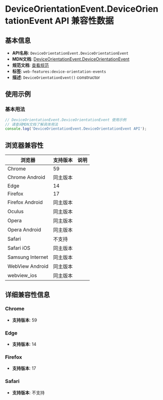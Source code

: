 # DeviceOrientationEvent.DeviceOrientationEvent API 兼容性数据

## 基本信息

- **API名称**: `DeviceOrientationEvent.DeviceOrientationEvent`
- **MDN文档**: [DeviceOrientationEvent.DeviceOrientationEvent](https://developer.mozilla.org/docs/Web/API/DeviceOrientationEvent/DeviceOrientationEvent)
- **规范文档**: [查看规范](https://w3c.github.io/deviceorientation/#dom-deviceorientationevent-deviceorientationevent)
- **标签**: `web-features:device-orientation-events`
- **描述**: `DeviceOrientationEvent()` constructor

## 使用示例

### 基本用法

```javascript
// DeviceOrientationEvent.DeviceOrientationEvent 使用示例
// 请查阅MDN文档了解具体用法
console.log('DeviceOrientationEvent.DeviceOrientationEvent API');
```

## 浏览器兼容性

| 浏览器 | 支持版本 | 说明 |
|--------|----------|------|
| Chrome | 59 |  |
| Chrome Android | 同主版本 |  |
| Edge | 14 |  |
| Firefox | 17 |  |
| Firefox Android | 同主版本 |  |
| Oculus | 同主版本 |  |
| Opera | 同主版本 |  |
| Opera Android | 同主版本 |  |
| Safari | 不支持 |  |
| Safari iOS | 同主版本 |  |
| Samsung Internet | 同主版本 |  |
| WebView Android | 同主版本 |  |
| webview_ios | 同主版本 |  |

## 详细兼容性信息

### Chrome

- **支持版本**: 59

### Edge

- **支持版本**: 14

### Firefox

- **支持版本**: 17

### Safari

- **支持版本**: 不支持

